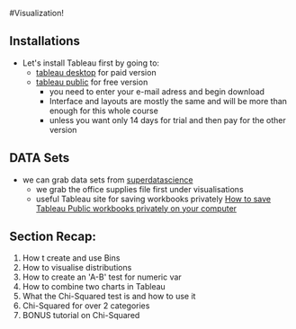#Visualization!

## Installations
- Let's install Tableau first by going to: 
    - [tableau desktop](https://www.tableau.com) for paid version
    - [tableau public](https://public.tableau.com/s/) for free version
        - you need to enter your e-mail adress and begin download
        - Interface and layouts are mostly the same and will be more than enough for this whole course
        - unless you want only 14 days for trial and then pay for the other version

## DATA Sets
- we can grab data sets from [superdatascience](https://superdatascience.com/training "data science for beginners")
    - we grab the office supplies file first under visualisations
    - useful Tableau site for saving workbooks privately [How to save Tableau Public workbooks privately on your computer](https://www.olgatsubiks.com/single-post/2017/03/20/How-to-save-Tableau-Public-workbooks-privately-on-your-computer)

## Section Recap:
1. How t create and use Bins
2. How to visualise distributions
3. How to create an 'A-B' test for numeric var
4. How to combine two charts in Tableau
5. What the Chi-Squared test is and how to use it
6. Chi-Squared for over 2 categories
7. BONUS tutorial on Chi-Squared

